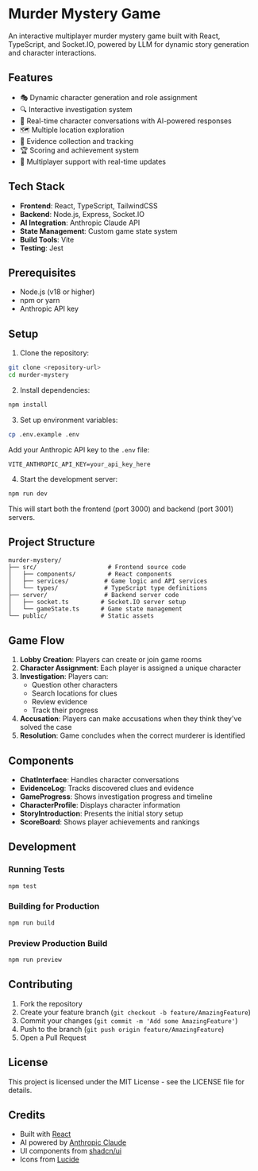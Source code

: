 # Murder Mystery Game

An interactive multiplayer murder mystery game built with React, TypeScript, and Socket.IO, powered by LLM for dynamic story generation and character interactions.

## Features

- 🎭 Dynamic character generation and role assignment
- 🔍 Interactive investigation system
- 💬 Real-time character conversations with AI-powered responses
- 🗺️ Multiple location exploration
- 📜 Evidence collection and tracking
- 🏆 Scoring and achievement system
- 👥 Multiplayer support with real-time updates

## Tech Stack

- **Frontend**: React, TypeScript, TailwindCSS
- **Backend**: Node.js, Express, Socket.IO
- **AI Integration**: Anthropic Claude API
- **State Management**: Custom game state system
- **Build Tools**: Vite
- **Testing**: Jest

## Prerequisites

- Node.js (v18 or higher)
- npm or yarn
- Anthropic API key

## Setup

1. Clone the repository:
```bash
git clone <repository-url>
cd murder-mystery
```

2. Install dependencies:
```bash
npm install
```

3. Set up environment variables:
```bash
cp .env.example .env
```
Add your Anthropic API key to the `.env` file:
```
VITE_ANTHROPIC_API_KEY=your_api_key_here
```

4. Start the development server:
```bash
npm run dev
```

This will start both the frontend (port 3000) and backend (port 3001) servers.

## Project Structure

```
murder-mystery/
├── src/                    # Frontend source code
│   ├── components/         # React components
│   ├── services/          # Game logic and API services
│   └── types/             # TypeScript type definitions
├── server/                # Backend server code
│   ├── socket.ts         # Socket.IO server setup
│   └── gameState.ts      # Game state management
└── public/               # Static assets
```

## Game Flow

1. **Lobby Creation**: Players can create or join game rooms
2. **Character Assignment**: Each player is assigned a unique character
3. **Investigation**: Players can:
   - Question other characters
   - Search locations for clues
   - Review evidence
   - Track their progress
4. **Accusation**: Players can make accusations when they think they've solved the case
5. **Resolution**: Game concludes when the correct murderer is identified

## Components

- **ChatInterface**: Handles character conversations
- **EvidenceLog**: Tracks discovered clues and evidence
- **GameProgress**: Shows investigation progress and timeline
- **CharacterProfile**: Displays character information
- **StoryIntroduction**: Presents the initial story setup
- **ScoreBoard**: Shows player achievements and rankings

## Development

### Running Tests
```bash
npm test
```

### Building for Production
```bash
npm run build
```

### Preview Production Build
```bash
npm run preview
```

## Contributing

1. Fork the repository
2. Create your feature branch (`git checkout -b feature/AmazingFeature`)
3. Commit your changes (`git commit -m 'Add some AmazingFeature'`)
4. Push to the branch (`git push origin feature/AmazingFeature`)
5. Open a Pull Request

## License

This project is licensed under the MIT License - see the LICENSE file for details.

## Credits

- Built with [React](https://reactjs.org/)
- AI powered by [Anthropic Claude](https://www.anthropic.com/)
- UI components from [shadcn/ui](https://ui.shadcn.com/)
- Icons from [Lucide](https://lucide.dev/)
